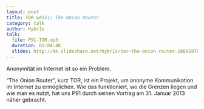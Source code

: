```yaml
---
layout: post
title: TOR &#151; The Onion Router
category: talk
author: Hybr1s
talk:
  file: P91-TOR.mp3
  duration: 01:04:48
  slides: http://de.slideshare.net/hybr1s/tor-the-onion-router-16691976
---
```

Anonymität im Internet ist so ein Problem.

<!-- break -->

“The Onion Router”, kurz TOR, ist ein Projekt, um anonyme Kommunikation im Internet zu ermöglichen. Wie das funktioniert, wo die Grenzen liegen und wie man es nutzt, hat uns P91 durch seinen Vortrag am 31. Januar 2013 näher gebracht.
